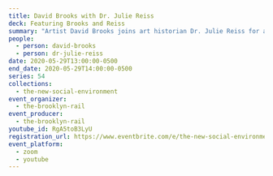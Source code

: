 ```yaml
---
title: David Brooks with Dr. Julie Reiss
deck: Featuring Brooks and Reiss
summary: "Artist David Brooks joins art historian Dr. Julie Reiss for a conversation. "
people:
  - person: david-brooks
  - person: dr-julie-reiss
date: 2020-05-29T13:00:00-0500
end_date: 2020-05-29T14:00:00-0500
series: 54
collections:
  - the-new-social-environment
event_organizer:
  - the-brooklyn-rail
event_producer:
  - the-brooklyn-rail
youtube_id: RgA5toB3LyU
registration_url: https://www.eventbrite.com/e/the-new-social-environment-54-david-brooks-tickets-106268479884
event_platform:
  - zoom
  - youtube
---
```

